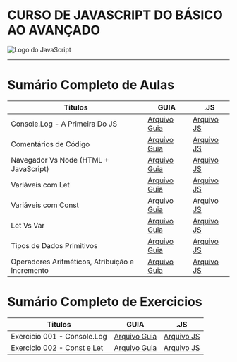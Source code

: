 # CURSO DE JAVASCRIPT DO BÁSICO AO AVANÇADO

<img src="https://res.cloudinary.com/practicaldev/image/fetch/s--ohpJlve1--/c_imagga_scale,f_auto,fl_progressive,h_420,q_auto,w_1000/https://res.cloudinary.com/drquzbncy/image/upload/v1586605549/javascript_banner_sxve2l.jpg" alt="Logo do JavaScript"></img>

---

# Sumário Completo de Aulas

| Titulos                                         | GUIA                                        | .JS                                                |
| ----------------------------------------------- | ------------------------------------------- | -------------------------------------------------- |
| Console.Log - A Primeira Do JS                  | [Arquivo Guia](#)                           | [Arquivo JS](./js.AULAS/aula.001/main.js)          |
| Comentários de Código                           | [Arquivo Guia](#)                           | [Arquivo JS](./js.AULAS/aula.002/index.js)         |
| Navegador Vs Node (HTML + JavaScript)           | [Arquivo Guia](js.AULAS/aula.003/README.md) | [Arquivo JS](js.AULAS/aula.003/assets/js/index.js) |
| Variáveis com Let                               | [Arquivo Guia](js.AULAS/aula.004/README.md) | [Arquivo JS](js.AULAS/aula.004/index.js)           |
| Variáveis com Const                             | [Arquivo Guia](js.AULAS/aula.005/README.md) | [Arquivo JS](js.AULAS/aula.005/index.js)           |
| Let Vs Var                                      | [Arquivo Guia](js.AULAS/aula.006/README.md) | [Arquivo JS](js.AULAS/aula.006/index.js)           |
| Tipos de Dados Primitivos                       | [Arquivo Guia](#)                           | [Arquivo JS](js.AULAS/aula.007/index.js)           |
| Operadores Aritméticos, Atribuição e Incremento | [Arquivo Guia](#)                           | [Arquivo JS](js.AULAS/aula.008/index.js)           |

# Sumário Completo de Exercicios
| Titulos                     | GUIA              | .JS                                  |
| --------------------------- | ----------------- | ------------------------------------ |
| Exercicio 001 - Console.Log | [Arquivo Guia](#) | [Arquivo JS](./js.EX/ex001/index.js) |
| Exercicio 002 - Const e Let | [Arquivo Guia](#) | [Arquivo JS](./js.EX/ex002/index.js) |
